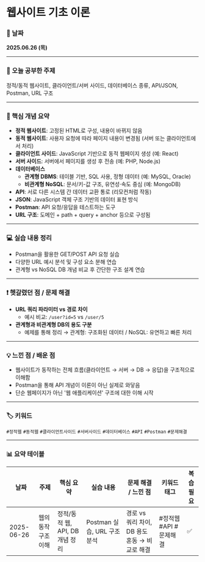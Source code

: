 # 웹사이트 기초 이론

### 📅 날짜  
**2025.06.26 (목)**

---

### 📘 오늘 공부한 주제  
정적/동적 웹사이트, 클라이언트/서버 사이드, 데이터베이스 종류, API/JSON, Postman, URL 구조

---

### 📝 핵심 개념 요약

- **정적 웹사이트**: 고정된 HTML로 구성, 내용이 바뀌지 않음  
- **동적 웹사이트**: 사용자 요청에 따라 페이지 내용이 변경됨 (서버 또는 클라이언트에서 처리)  
- **클라이언트 사이드**: JavaScript 기반으로 동적 웹페이지 생성 (예: React)  
- **서버 사이드**: 서버에서 페이지를 생성 후 전송 (예: PHP, Node.js)  
- **데이터베이스**
  - **관계형 DBMS**: 테이블 기반, SQL 사용, 정형 데이터 (예: MySQL, Oracle)
  - **비관계형 NoSQL**: 문서/키-값 구조, 유연성·속도 중심 (예: MongoDB)
- **API**: 서로 다른 시스템 간 데이터 교환 통로 (리모컨처럼 작동)
- **JSON**: JavaScript 객체 구조 기반의 데이터 표현 방식
- **Postman**: API 요청/응답을 테스트하는 도구
- **URL 구조**: 도메인 + path + query + anchor 등으로 구성됨

---

### 💻 실습 내용 정리

- Postman을 활용한 GET/POST API 요청 실습
- 다양한 URL 예시 분석 및 구성 요소 분해 연습
- 관계형 vs NoSQL DB 개념 비교 후 간단한 구조 설계 연습

---

### ❗ 헷갈렸던 점 / 문제 해결

- **URL 쿼리 파라미터 vs 경로 차이**  
  - 예시 비교: `/user?id=5` vs `/user/5`
- **관계형과 비관계형 DB의 용도 구분**  
  - 예제를 통해 정리 → 관계형: 구조화된 데이터 / NoSQL: 유연하고 빠른 처리

---

### 💡 느낀 점 / 배운 점

- 웹사이트가 동작하는 전체 흐름(클라이언트 → 서버 → DB → 응답)을 구조적으로 이해함  
- Postman을 통해 API 개념이 이론이 아닌 실제로 와닿음  
- 단순 웹페이지가 아닌 '웹 애플리케이션' 구조에 대한 이해 시작

---

### 🏷️ 키워드  
`#정적웹` `#동적웹` `#클라이언트사이드` `#서버사이드` `#데이터베이스` `#API` `#Postman` `#문제해결`

---

### 📊 요약 테이블

| 날짜        | 주제                   | 핵심 요약                            | 실습 내용                           | 문제 해결 / 느낀 점                                 | 키워드 태그                          | 복습 필요 |
|-------------|------------------------|--------------------------------------|-------------------------------------|-----------------------------------------------------|--------------------------------------|------------|
| 2025-06-26  | 웹의 동작 구조 이해     | 정적/동적 웹, API, DB 개념 정리     | Postman 실습, URL 구조 분석        | 경로 vs 쿼리 차이, DB 용도 혼동 → 비교로 해결       | #정적웹 #API #문제해결             | ✅         |

